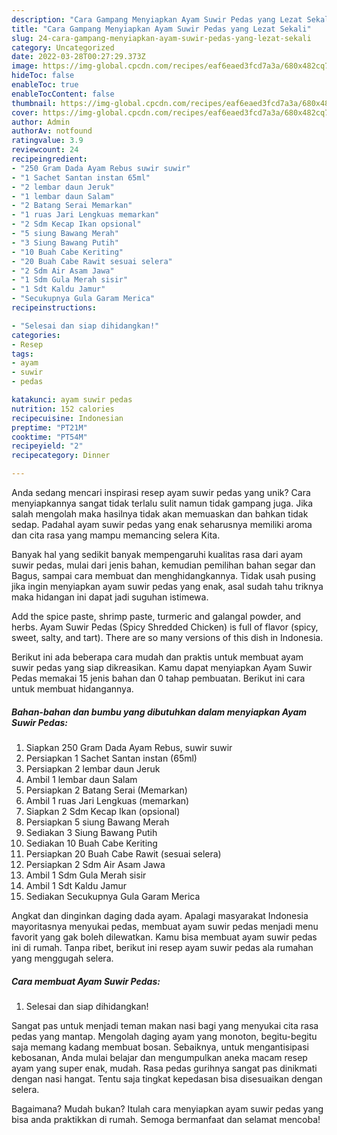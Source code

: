 ```yaml
---
description: "Cara Gampang Menyiapkan Ayam Suwir Pedas yang Lezat Sekali"
title: "Cara Gampang Menyiapkan Ayam Suwir Pedas yang Lezat Sekali"
slug: 24-cara-gampang-menyiapkan-ayam-suwir-pedas-yang-lezat-sekali
category: Uncategorized
date: 2022-03-28T00:27:29.373Z
image: https://img-global.cpcdn.com/recipes/eaf6eaed3fcd7a3a/680x482cq70/ayam-suwir-pedas-foto-resep-utama.jpg
hideToc: false
enableToc: true
enableTocContent: false
thumbnail: https://img-global.cpcdn.com/recipes/eaf6eaed3fcd7a3a/680x482cq70/ayam-suwir-pedas-foto-resep-utama.jpg
cover: https://img-global.cpcdn.com/recipes/eaf6eaed3fcd7a3a/680x482cq70/ayam-suwir-pedas-foto-resep-utama.jpg
author: Admin
authorAv: notfound
ratingvalue: 3.9
reviewcount: 24
recipeingredient:
- "250 Gram Dada Ayam Rebus suwir suwir"
- "1 Sachet Santan instan 65ml"
- "2 lembar daun Jeruk"
- "1 lembar daun Salam"
- "2 Batang Serai Memarkan"
- "1 ruas Jari Lengkuas memarkan"
- "2 Sdm Kecap Ikan opsional"
- "5 siung Bawang Merah"
- "3 Siung Bawang Putih"
- "10 Buah Cabe Keriting"
- "20 Buah Cabe Rawit sesuai selera"
- "2 Sdm Air Asam Jawa"
- "1 Sdm Gula Merah sisir"
- "1 Sdt Kaldu Jamur"
- "Secukupnya Gula Garam Merica"
recipeinstructions:

- "Selesai dan siap dihidangkan!"
categories:
- Resep
tags:
- ayam
- suwir
- pedas

katakunci: ayam suwir pedas 
nutrition: 152 calories
recipecuisine: Indonesian
preptime: "PT21M"
cooktime: "PT54M"
recipeyield: "2"
recipecategory: Dinner

---
```





Anda sedang mencari inspirasi resep ayam suwir pedas yang unik? Cara menyiapkannya sangat tidak terlalu sulit namun tidak gampang juga. Jika salah mengolah maka hasilnya tidak akan memuaskan dan bahkan tidak sedap. Padahal ayam suwir pedas yang enak seharusnya memiliki aroma dan cita rasa yang mampu memancing selera Kita.





Banyak hal yang sedikit banyak mempengaruhi kualitas rasa dari ayam suwir pedas, mulai dari jenis bahan, kemudian pemilihan bahan segar dan Bagus, sampai cara membuat dan menghidangkannya. Tidak usah pusing jika ingin menyiapkan ayam suwir pedas yang enak,      asal sudah tahu triknya maka hidangan ini dapat jadi suguhan istimewa.














Add the spice paste, shrimp paste, turmeric and galangal powder, and herbs. Ayam Suwir Pedas (Spicy Shredded Chicken) is full of flavor (spicy, sweet, salty, and tart). There are so many versions of this dish in Indonesia.






Berikut ini ada beberapa cara mudah dan praktis untuk membuat ayam suwir pedas yang siap dikreasikan. Kamu dapat menyiapkan Ayam Suwir Pedas memakai 15 jenis bahan dan 0 tahap pembuatan. Berikut ini cara untuk membuat hidangannya.

<!--inarticleads1-->

##### Bahan-bahan dan bumbu yang dibutuhkan dalam menyiapkan Ayam Suwir Pedas:

1. Siapkan 250 Gram Dada Ayam Rebus, suwir suwir
1. Persiapkan 1 Sachet Santan instan (65ml)
1. Persiapkan 2 lembar daun Jeruk
1. Ambil 1 lembar daun Salam
1. Persiapkan 2 Batang Serai (Memarkan)
1. Ambil 1 ruas Jari Lengkuas (memarkan)
1. Siapkan 2 Sdm Kecap Ikan (opsional)
1. Persiapkan 5 siung Bawang Merah
1. Sediakan 3 Siung Bawang Putih
1. Sediakan 10 Buah Cabe Keriting
1. Persiapkan 20 Buah Cabe Rawit (sesuai selera)
1. Persiapkan 2 Sdm Air Asam Jawa
1. Ambil 1 Sdm Gula Merah sisir
1. Ambil 1 Sdt Kaldu Jamur
1. Sediakan Secukupnya Gula Garam Merica


Angkat dan dinginkan daging dada ayam. Apalagi masyarakat Indonesia mayoritasnya menyukai pedas, membuat ayam suwir pedas menjadi menu favorit yang gak boleh dilewatkan. Kamu bisa membuat ayam suwir pedas ini di rumah. Tanpa ribet, berikut ini resep ayam suwir pedas ala rumahan yang menggugah selera. 

<!--inarticleads2-->

##### Cara membuat Ayam Suwir Pedas:


1. Selesai dan siap dihidangkan!

Sangat pas untuk menjadi teman makan nasi bagi yang menyukai cita rasa pedas yang mantap. Mengolah daging ayam yang monoton, begitu-begitu saja memang kadang membuat bosan. Sebaiknya, untuk mengantisipasi kebosanan, Anda mulai belajar dan mengumpulkan aneka macam resep ayam yang super enak, mudah. Rasa pedas gurihnya sangat pas dinikmati dengan nasi hangat. Tentu saja tingkat kepedasan bisa disesuaikan dengan selera. 

Bagaimana? Mudah bukan? Itulah cara menyiapkan ayam suwir pedas yang bisa anda praktikkan di rumah. Semoga bermanfaat dan selamat mencoba!
